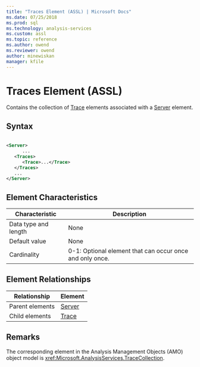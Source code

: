 ```yaml
---
title: "Traces Element (ASSL) | Microsoft Docs"
ms.date: 07/25/2018
ms.prod: sql
ms.technology: analysis-services
ms.custom: assl
ms.topic: reference
ms.author: owend
ms.reviewer: owend
author: minewiskan
manager: kfile
---
```

# Traces Element (ASSL)

  Contains the collection of [Trace](objects/trace-element-assl.md) elements associated with a [Server](objects/server-element-assl.md) element.  
  
## Syntax  
  
```xml  
  
<Server>  
      ...  
   <Traces>  
      <Trace>...</Trace>  
   </Traces>  
   ...  
</Server>  
```  
  
## Element Characteristics  
  
|Characteristic|Description|  
|--------------------|-----------------|  
|Data type and length|None|  
|Default value|None|  
|Cardinality|0-1: Optional element that can occur once and only once.|  
  
## Element Relationships  
  
|Relationship|Element|  
|------------------|-------------|  
|Parent elements|[Server](objects/server-element-assl.md)|  
|Child elements|[Trace](objects/trace-element-assl.md)|  
  
## Remarks  
 The corresponding element in the Analysis Management Objects (AMO) object model is <xref:Microsoft.AnalysisServices.TraceCollection>.  
